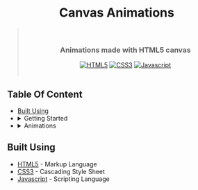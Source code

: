 <div align="center">
  <h1>Canvas Animations</h1>

> &nbsp;
>
> <h3>Animations made with HTML5 canvas</h3>
>  <div>
>   <a href="https://developer.mozilla.org/en-US/docs/Web/HTML"><img src="https://img.shields.io/badge/HTML5-E34F26?style=for-the-badge&logo=html5&logoColor=white" alt="HTML5" /></a>
>   <a href="https://developer.mozilla.org/en-US/docs/Web/CSS"><img src="https://img.shields.io/badge/CSS3-1572B6?style=for-the-badge&logo=css3&logoColor=white" alt="CSS3" /></a>
>   <a href="https://developer.mozilla.org/en-US/docs/Web/JavaScript"><img src="https://img.shields.io/badge/JavaScript-323330?style=for-the-badge&logo=javascript&logoColor=F7DF1E" alt="Javascript" /></a>
> </div>
> &nbsp;

</div>

## Table Of Content

- [Built Using](#built-using)
- <details>
    <summary>Getting Started</summary>
    <ul>
      <li><a href="https://github.com/imkaranks/canvas-animations/tree/main/01.%20Gravity#getting-started">Gravity</a></li>
    </ul>
  </details>
- <details>
    <summary>Animations</summary>
    <ul>
      <li><a href="https://github.com/imkaranks/canvas-animations/tree/main/01.%20Gravity">Gravity</a></li>
    </ul>
  </details>

## Built Using

- [HTML5](https://developer.mozilla.org/en-US/docs/Web/HTML) - Markup Language
- [CSS3](https://developer.mozilla.org/en-US/docs/Web/CSS) - Cascading Style Sheet
- [Javascript](https://developer.mozilla.org/en-US/docs/Web/JavaScript) - Scripting Language
